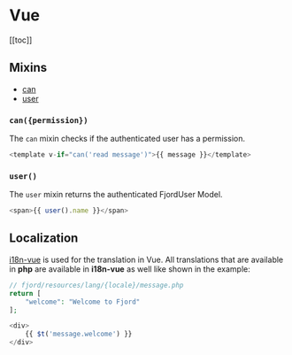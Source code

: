# Vue

[[toc]]

## Mixins

-   [can](#mixin-can)
-   [user](#mixin-user)

<a name="mixin-can"></a>

### `can({permission})`

The `can` mixin checks if the authenticated user has a permission.

```js
<template v-if="can('read message')">{{ message }}</template>
```

<a name="mixin-user"></a>

### `user()`

The `user` mixin returns the authenticated FjordUser Model.

```js
<span>{{ user().name }}</span>
```

## Localization

[i18n-vue](https://kazupon.github.io/vue-i18n/docs/formatting.html) is used for the translation in Vue. All translations that are available in **php** are available in **i18n-vue** as well like shown in the example:

```php
// fjord/resources/lang/{locale}/message.php
return [
    "welcome": "Welcome to Fjord"
];
```

```javascript
<div>
    {{ $t('message.welcome') }}
</div>
```
